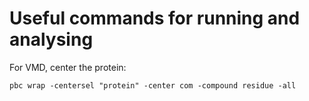 # Useful commands for running and analysing

For VMD, center the protein:

```
pbc wrap -centersel "protein" -center com -compound residue -all
```

